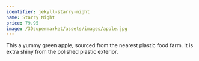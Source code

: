 ```yaml
---
identifier: jekyll-starry-night
name: Starry Night
price: 79.95
image: /3Dsupermarket/assets/images/apple.jpg
---
```

This a yummy green apple, sourced from the nearest plastic food farm. It is extra shiny from the polished plastic exterior. 
